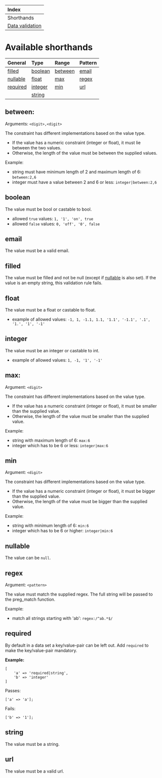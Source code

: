 | Index |
|:----------------- |
|  Shorthands |
| [Data validation](docs/data-validation.md) |

# Available shorthands
|General              |Type               |Range              |Pattern        |
|:--------------------|:------------------|:------------------|:--------------|
|[filled](#filled)    |[boolean](#boolean)|[between](#between)|[email](#email)|
|[nullable](#nullable)|[float](#float)    |[max](#max)        |[regex](#regex)|
|[required](#required)|[integer](#integer)|[min](#min)        |[url](#url)    |
|                     |[string](#string)  |                   |               |

## between:
Arguments: `<digit>,<digit>`
    
The constraint has different implementations based on the value type.
- If the value has a numeric constraint (integer or float), it must lie between the two values.
- Otherwise, the length of the value must be between the supplied values.

Example:
- string must have minimum length of 2 and maximum length of 6: `between:2,6`
- integer must have a value between 2 and 6 or less: `integer|between:2,6`

## boolean
The value must be bool or castable to bool.
- allowed `true` values: `1, '1', 'on', true`
- allowed `false` values: `0, 'off', '0', false`

## email
The value must be a valid email.

## filled
The value must be filled and not be null (except if [nullable](#nullable) is also set). If the value is an empty string, this validation rule fails.

## float
The value must be a float or castable to float.
- example of allowed values: `-1, 1, -1.1, 1.1, '1.1', '-1.1', '.1', '1.', '1', '-1'` 

## integer
The value must be an integer or castable to int.
- example of allowed values: `1, -1, '1', '-1'`

## max:
Argument: `<digit>`  
  
The constraint has different implementations based on the value type.
- If the value has a numeric constraint (integer or float), it must be smaller than the supplied value.
- Otherwise, the length of the value must be smaller than the supplied value.

Example:
 - string with maximum length of 6: `max:6`
 - integer which has to be 6 or less: `integer|max:6`

## min
Argument: `<digit>`  

The constraint has different implementations based on the value type.
- If the value has a numeric constraint (integer or float), it must be bigger than the supplied value.
- Otherwise, the length of the value must be bigger than the supplied value.

Example:
- string with minimum length of 6: `min:6`
- integer which has to be 6 or higher: `integer|min:6`

## nullable
The value can be `null`.

## regex
Argument: `<pattern>`  

The value must match the supplied regex. The full string will be passed to the preg_match function.

Example:
- match all strings starting with 'ab': `regex:/^ab.*$/`

## required
By default in a data set a key/value-pair can be left out. Add `required` to make the key/value-pair mandatory.

**Example:**
```
[
    'a' => 'required|string',
    'b' => 'integer'
]
```
Passes:  
```
['a' => 'a'];
```  
Fails:
```
['b' => '1'];
```  

## string
The value must be a string.

## url
The value must be a valid url.
